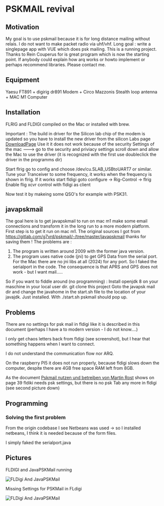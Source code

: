 #  PSKMAIL revival

## Motivation
My goal is to use pskmail because it is for long distance mailing without relais.
I do not want to make packet radio via uhf/vhf. Long goal : write a singlepage app with VUE
which does psk mailing. This is a running project.  Thanks to Rein Couperus for is great program
which is now the starting point.
If anybody could explain how arq works or howto implement or perhaps recommend libraries. Please contact  me.

## Equipment
Yaesu FT891 + digirig dr891 Modem + Circo Mazzonis Stealth loop antenna + MAC M1 Computer

## Installation 
FLRIG and FLDIGI   compiled on the Mac or installed with brew.

Important : The build in driver for the Silicon lab chip of the modem is updated so
you have to install the new driver from the silicon Labs page [DownloadPage](https://www.silabs.com/developer-tools/usb-to-uart-bridge-vcp-drivers?tab=downloads)
Use it it does not work because of the security
Settings of the mac ---> go to the security and priviacy settings scroll down and allow the 
Mac to use the driver (it is recognized with the first use doubleclick the driver in the programms dir)

Start flrig go to config and choose /dev/cu.SLAB_USBtoUART7  or similar.
Tune your Tranceiver to some frequency, it works when the frequency is shown in flrig.
If it works start fldigi  goto configure -> Rig-Control -> flrig  Enable flig xcvr control with fldigi as client

Now test it by makeing some QSO's  for example with PSK31.

##  javapskmail
The goal here is to get javapskmail to run on mac m1 make some email connections and transform it in the
long run to a more modern platform.
First step is to get it run on mac m1.
The original sources I got from https://gitlab.com/g7vrd/pskmail/-/tree/master/javapskmail   thanks for saving them !
The problems are : 
1. The program is written around 2009 with the former java version.
2. The program uses native code (jni) to get GPS Data from the serial port.
For the Mac there are no jni libs at all (2024) for any port. So I faked the serialport in the code.
The consequence is that APRS and GPS does not work - but I want mail.....

So if you want to fiddle around (no programming) :
Install openjdk 8  on your maschine in your local user dir.
git clone this project
Goto the javapsk mail dir and change the javahome in the start.sh file to the location of your javajdk. Just installed.
With ./start.sh pskmail should pop up.

##  Problems
There are no settings for psk mail in fldigi like it is described in this document (perhaps I have a to modern
version - I do not know....)

I only get chaos letters back from fldigi (see screenshot), but I hear that something happens when I want to connect.

I do not understand the communication flow nor ARQ.

On the raspberry PI5 it does not run properly, because fldigi slows down the computer, despite there are 4GB
free space RAM left from 8GB.

As the document [Pskmail nutzen und betreiben von Martin Rost](https://www.maroki.de/pub/technology/pskmail/pskmail-Anleitung.pdf) 
shows on page 39 fldiki needs psk settings, but there is no
psk Tab any more in fldigi (see second picture down)

## Programming 
###  Solving the first problem
From the origin codebase I see Netbeans was used -> so I installed netbeans, I think it is needed because of
the form files.

I simply faked the serialport.java


##  Pictures

FLDIGI and JavaPSKMail running 

![FLDigi And JavaPSKMail](doku/PSKmailAndFldigi01.png)


Missing Settings for PSKMail in FLdigi

![FLDigi And JavaPSKMail](doku/fldigi_settings01.png)



